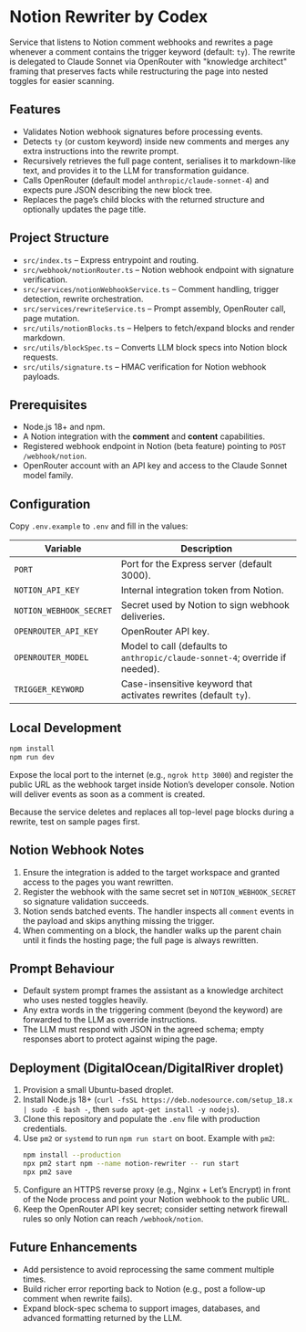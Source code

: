 # Notion Rewriter by Codex

Service that listens to Notion comment webhooks and rewrites a page whenever a comment contains the trigger keyword (default: `ty`). The rewrite is delegated to Claude Sonnet via OpenRouter with "knowledge architect" framing that preserves facts while restructuring the page into nested toggles for easier scanning.

## Features
- Validates Notion webhook signatures before processing events.
- Detects `ty` (or custom keyword) inside new comments and merges any extra instructions into the rewrite prompt.
- Recursively retrieves the full page content, serialises it to markdown-like text, and provides it to the LLM for transformation guidance.
- Calls OpenRouter (default model `anthropic/claude-sonnet-4`) and expects pure JSON describing the new block tree.
- Replaces the page’s child blocks with the returned structure and optionally updates the page title.

## Project Structure
- `src/index.ts` – Express entrypoint and routing.
- `src/webhook/notionRouter.ts` – Notion webhook endpoint with signature verification.
- `src/services/notionWebhookService.ts` – Comment handling, trigger detection, rewrite orchestration.
- `src/services/rewriteService.ts` – Prompt assembly, OpenRouter call, page mutation.
- `src/utils/notionBlocks.ts` – Helpers to fetch/expand blocks and render markdown.
- `src/utils/blockSpec.ts` – Converts LLM block specs into Notion block requests.
- `src/utils/signature.ts` – HMAC verification for Notion webhook payloads.

## Prerequisites
- Node.js 18+ and npm.
- A Notion integration with the **comment** and **content** capabilities.
- Registered webhook endpoint in Notion (beta feature) pointing to `POST /webhook/notion`.
- OpenRouter account with an API key and access to the Claude Sonnet model family.

## Configuration
Copy `.env.example` to `.env` and fill in the values:

| Variable | Description |
| --- | --- |
| `PORT` | Port for the Express server (default 3000). |
| `NOTION_API_KEY` | Internal integration token from Notion. |
| `NOTION_WEBHOOK_SECRET` | Secret used by Notion to sign webhook deliveries. |
| `OPENROUTER_API_KEY` | OpenRouter API key. |
| `OPENROUTER_MODEL` | Model to call (defaults to `anthropic/claude-sonnet-4`; override if needed). |
| `TRIGGER_KEYWORD` | Case-insensitive keyword that activates rewrites (default `ty`). |

## Local Development
```bash
npm install
npm run dev
```
Expose the local port to the internet (e.g., `ngrok http 3000`) and register the public URL as the webhook target inside Notion’s developer console. Notion will deliver events as soon as a comment is created.

Because the service deletes and replaces all top-level page blocks during a rewrite, test on sample pages first.

## Notion Webhook Notes
1. Ensure the integration is added to the target workspace and granted access to the pages you want rewritten.
2. Register the webhook with the same secret set in `NOTION_WEBHOOK_SECRET` so signature validation succeeds.
3. Notion sends batched events. The handler inspects all `comment` events in the payload and skips anything missing the trigger.
4. When commenting on a block, the handler walks up the parent chain until it finds the hosting page; the full page is always rewritten.

## Prompt Behaviour
- Default system prompt frames the assistant as a knowledge architect who uses nested toggles heavily.
- Any extra words in the triggering comment (beyond the keyword) are forwarded to the LLM as override instructions.
- The LLM must respond with JSON in the agreed schema; empty responses abort to protect against wiping the page.

## Deployment (DigitalOcean/DigitalRiver droplet)
1. Provision a small Ubuntu-based droplet.
2. Install Node.js 18+ (`curl -fsSL https://deb.nodesource.com/setup_18.x | sudo -E bash -`, then `sudo apt-get install -y nodejs`).
3. Clone this repository and populate the `.env` file with production credentials.
4. Use `pm2` or `systemd` to run `npm run start` on boot. Example with `pm2`:
   ```bash
   npm install --production
   npx pm2 start npm --name notion-rewriter -- run start
   npx pm2 save
   ```
5. Configure an HTTPS reverse proxy (e.g., Nginx + Let’s Encrypt) in front of the Node process and point your Notion webhook to the public URL.
6. Keep the OpenRouter API key secret; consider setting network firewall rules so only Notion can reach `/webhook/notion`.

## Future Enhancements
- Add persistence to avoid reprocessing the same comment multiple times.
- Build richer error reporting back to Notion (e.g., post a follow-up comment when rewrite fails).
- Expand block-spec schema to support images, databases, and advanced formatting returned by the LLM.
